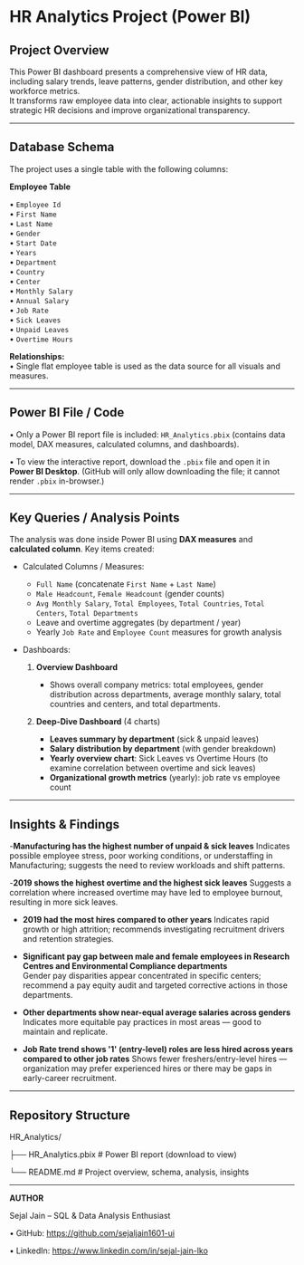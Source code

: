 # HR Analytics Project (Power BI)

## Project Overview
This Power BI dashboard presents a comprehensive view of HR data, including salary trends, leave patterns, gender distribution, and other key workforce metrics.  
It transforms raw employee data into clear, actionable insights to support strategic HR decisions and improve organizational transparency.

---
## Database Schema
The project uses a single table with the following columns:

**Employee Table**

• `Employee Id`  
• `First Name`  
• `Last Name`  
• `Gender`  
• `Start Date`  
• `Years`  
• `Department`  
• `Country`  
• `Center`  
• `Monthly Salary`  
• `Annual Salary`  
• `Job Rate`  
• `Sick Leaves`  
• `Unpaid Leaves`  
• `Overtime Hours`

**Relationships:**  
• Single flat employee table is used as the data source for all visuals and measures.

---
## Power BI File / Code
• Only a Power BI report file is included: `HR_Analytics.pbix` (contains data model, DAX measures, calculated columns, and dashboards).  

• To view the interactive report, download the `.pbix` file and open it in **Power BI Desktop**. (GitHub will only allow downloading the file; it cannot render `.pbix` in-browser.)

---
## Key Queries / Analysis Points
The analysis was done inside Power BI using **DAX measures** and **calculated column**. Key items created:

- Calculated Columns / Measures:
  - `Full Name` (concatenate `First Name` + `Last Name`)
  - `Male Headcount`, `Female Headcount` (gender counts)  
  - `Avg Monthly Salary`, `Total Employees`, `Total Countries`, `Total Centers`, `Total Departments`  
  - Leave and overtime aggregates (by department / year)  
  - Yearly `Job Rate` and `Employee Count` measures for growth analysis

- Dashboards:
  1. **Overview Dashboard**  
     - Shows overall company metrics: total employees, gender distribution across departments, average monthly salary, total countries and centers, and total departments.
       
  2. **Deep-Dive Dashboard** (4 charts)  
     - **Leaves summary by department** (sick & unpaid leaves)  
     - **Salary distribution by department** (with gender breakdown)  
     - **Yearly overview chart**: Sick Leaves vs Overtime Hours (to examine correlation between overtime and sick leaves)  
     - **Organizational growth metrics** (yearly): job rate vs employee count

---
## Insights & Findings

-**Manufacturing has the highest number of unpaid & sick leaves**
Indicates possible employee stress, poor working conditions, or understaffing in Manufacturing; suggests the need to review workloads and shift patterns.
 
-**2019 shows the highest overtime and the highest sick leaves** 
Suggests a correlation where increased overtime may have led to employee burnout, resulting in more sick leaves.

- **2019 had the most hires compared to other years**
Indicates rapid growth or high attrition; recommends investigating recruitment drivers and retention strategies.
  
- **Significant pay gap between male and female employees in Research Centres and Environmental Compliance departments**  
Gender pay disparities appear concentrated in specific centers; recommend a pay equity audit and targeted corrective actions in those departments.

- **Other departments show near-equal average salaries across genders**
Indicates more equitable pay practices in most areas — good to maintain and replicate.

- **Job Rate trend shows '1' (entry-level) roles are less hired across years compared to other job rates**
Shows fewer freshers/entry-level hires — organization may prefer experienced hires or there may be gaps in early-career recruitment.

---
## Repository Structure
HR_Analytics/

├── HR_Analytics.pbix # Power BI report (download to view)

└── README.md # Project overview, schema, analysis, insights

---
**AUTHOR**

Sejal Jain – SQL & Data Analysis Enthusiast

• GitHub: https://github.com/sejaljain1601-ui

• LinkedIn: https://www.linkedin.com/in/sejal-jain-lko
